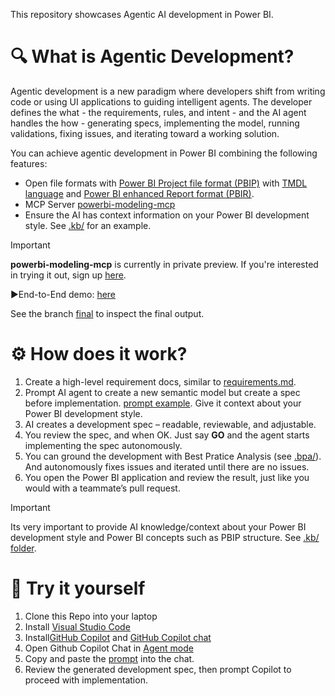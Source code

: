 This repository showcases Agentic AI development in Power BI.

# 🔍 What is Agentic Development?

Agentic development is a new paradigm where developers shift from writing code or using UI applications to guiding intelligent agents. The developer defines the what - the requirements, rules, and intent - and the AI agent handles the how - generating specs, implementing the model, running validations, fixing issues, and iterating toward a working solution. 

You can achieve agentic development in Power BI combining the following features:
- Open file formats with [Power BI Project file format (PBIP)](https://learn.microsoft.com/power-bi/developer/projects/projects-overview) with [TMDL language](https://learn.microsoft.com/analysis-services/tmdl/tmdl-overview) and [Power BI enhanced Report format (PBIR)](https://learn.microsoft.com/en-us/power-bi/developer/projects/projects-report?tabs=v2%2Cdesktop). 
- MCP Server [powerbi-modeling-mcp](https://github.com/microsoft/powerbi-modeling-mcp)
- Ensure the AI has context information on your Power BI development style. See [.kb/](.kb/) for an example.

>[!IMPORTANT]
>**powerbi-modeling-mcp** is currently in private preview. If you're interested in trying it out, sign up [here](https://forms.office.com/r/0MXYd6uzwE).

▶️End-to-End demo: [here](https://www.youtube.com/watch?v=7fNDTvLbN2A)

See the branch [final](https://github.com/RuiRomano/pbip-demo-agentic-mcp/tree/final) to inspect the final output.

# ⚙️ How does it work?

1. Create a high-level requirement docs, similar to [requirements.md](.input/requirements.md).
2. Prompt AI agent to create a new semantic model but create a spec before implementation. [prompt example](.input/prompt.md). Give it context about your Power BI development style.
3. AI creates a development spec – readable, reviewable, and adjustable.
4. You review the spec, and when OK. Just say **GO** and the agent starts implementing the spec autonomously.
5. You can ground the development with Best Pratice Analysis (see [.bpa/](.bpa/)). And autonomously fixes issues and iterated until there are no issues.
6. You open the Power BI application and review the result, just like you would with a teammate’s pull request.

>[!IMPORTANT]
>Its very important to provide AI knowledge/context about your Power BI development style and Power BI concepts such as PBIP structure. See [.kb/ folder](.kb/).

# 🧪 Try it yourself

1. Clone this Repo into your laptop
2. Install [Visual Studio Code](https://code.visualstudio.com/)
3. Install[GitHub Copilot](https://marketplace.visualstudio.com/items?itemName=GitHub.copilot) and [GitHub Copilot chat](https://marketplace.visualstudio.com/items?itemName=GitHub.copilot-chat)
4. Open Github Copilot Chat in [Agent mode](https://code.visualstudio.com/blogs/2025/02/24/introducing-copilot-agent-mode)
5. Copy and paste the [prompt](.input/prompt.md) into the chat.
6. Review the generated development spec, then prompt Copilot to proceed with implementation.


